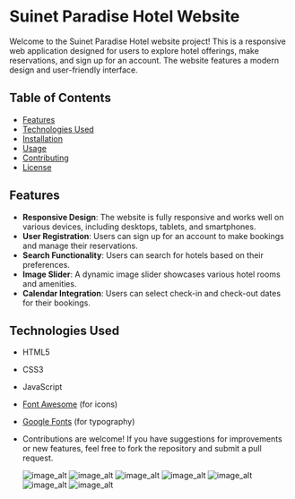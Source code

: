 # Suinet Paradise Hotel Website

Welcome to the Suinet Paradise Hotel website project! This is a responsive web application designed for users to explore hotel offerings, make reservations, and sign up for an account. The website features a modern design and user-friendly interface.

## Table of Contents

- [Features](#features)
- [Technologies Used](#technologies-used)
- [Installation](#installation)
- [Usage](#usage)
- [Contributing](#contributing)
- [License](#license)

## Features

- **Responsive Design**: The website is fully responsive and works well on various devices, including desktops, tablets, and smartphones.
- **User  Registration**: Users can sign up for an account to make bookings and manage their reservations.
- **Search Functionality**: Users can search for hotels based on their preferences.
- **Image Slider**: A dynamic image slider showcases various hotel rooms and amenities.
- **Calendar Integration**: Users can select check-in and check-out dates for their bookings.

## Technologies Used

- HTML5
- CSS3
- JavaScript
- [Font Awesome](https://fontawesome.com/) (for icons)
- [Google Fonts](https://fonts.google.com/) (for typography)

- Contributions are welcome! If you have suggestions for improvements or new features, feel free to fork the repository and submit a pull request.

  ![image_alt](https://github.com/vishwa-jeet-sin-gh/Hotel-project/blob/main/Screenshot%202025-02-21%20131038.png?raw=true)
  ![image_alt](https://github.com/vishwa-jeet-sin-gh/Hotel-project/blob/60e8c177571979a97ac378e60c1cd9d15235cd95/Screenshot%202025-02-21%20131058.png)
  ![image_alt](https://github.com/vishwa-jeet-sin-gh/Hotel-project/blob/44f38f2acb66638cba5445567b3a5453230a296d/Screenshot%202025-02-21%20131203.png)
  ![image_alt](https://github.com/vishwa-jeet-sin-gh/Hotel-project/blob/1ef5128b1f0fb8c71b64856b6b2b411ef2245bdd/Screenshot%202025-02-21%20131232.png)
  ![image_alt](https://github.com/vishwa-jeet-sin-gh/Hotel-project/blob/23a7ae5ab207fd34ad0cb582636c30d1513d7eb3/Screenshot%202025-02-21%20131307.png) ![image_alt](https://github.com/vishwa-jeet-sin-gh/Hotel-project/blob/6efbb25026bfa8356432948949f9df5d1fae820a/Screenshot%202025-02-21%20131321.png)
  ![image_alt](https://github.com/vishwa-jeet-sin-gh/Hotel-project/blob/main/Screenshot%202025-02-21%20131341.png?raw=true)

